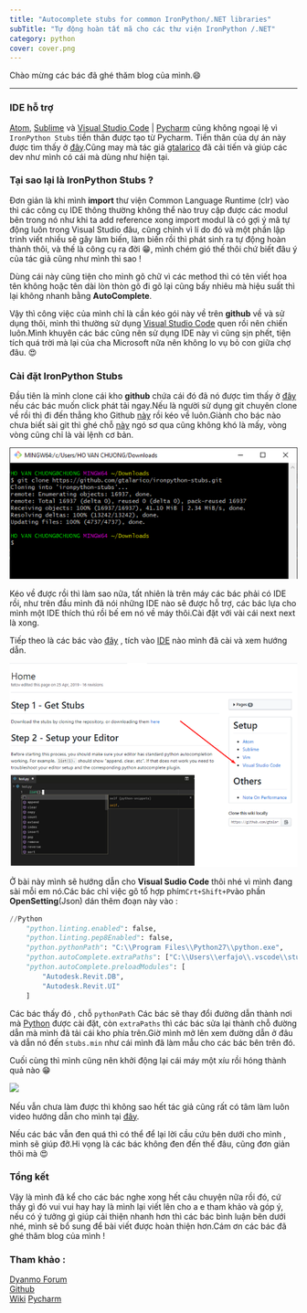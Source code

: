 ```yaml
---
title: "Autocomplete stubs for common IronPython/.NET libraries"
subTitle: "Tự động hoàn tất mã cho các thư viện IronPython /.NET"
category: python
cover: cover.png
---
```


Chào mừng các bác đã ghé thăm blog của mình.😄

---
### IDE hỗ trợ

<a href="https://atom.io/" target="_blank">Atom</a>, <a href="https://www.sublimetext.com/" target="_blank">Sublime</a> và <a href="https://code.visualstudio.com/" target="_blank">Visual Studio Code</a> | <a href="https://www.jetbrains.com/pycharm/" target="_blank">Pycharm</a> cũng không ngoại lệ vì `IronPython Stubs` tiền thân được tạo từ Pycharm. Tiền thân của dự án này được tìm thấy ở [đây](https://gitlab.com/reje/revit-python-stubs).Cũng may mà tác giả <a href="https://github.com/gtalarico" target="_blank">gtalarico</a> đã cải tiến và giúp các dev như mình có cái mà dùng như hiện tại.

### Tại sao lại là IronPython Stubs ?

Đơn giản là khi mình **import** thư viện Common Language Runtime (clr) vào thì các công cụ IDE thông thường không thể nào truy cập được các modul bên trong nó như khi ta add reference xong import modul là có gợi ý mã tự động luôn trong Visual Studio đâu, cũng chính vì lí do đó và một phần lập trình viết nhiều sẽ gây làm biến, làm biến rồi thì phát sinh ra tự động hoàn thành thôi, và thế là công cụ ra đời 😁, mình chém gió thế thôi chứ biết đâu ý của tác giả cũng như mình thì sao ! 

Dùng cái này cũng tiện cho mình gõ chữ vì các method thì có tên viết hoa tên không hoặc tên dài lòn thòn gõ đi gõ lại cũng bấy nhiêu mà hiệu suất thì lại không nhanh bằng **AutoComplete**.

Vậy thì công việc của mình chỉ là cần kéo gói này về trên **github** về và sử dụng thôi, mình thì thường sử dụng <a href="https://code.visualstudio.com/" target="_blank">Visual Studio Code</a> quen rồi nên chiến luôn.Mình khuyên các bác cũng nên sử dụng IDE này vì cũng sịn phết, tiện tích quá trời mà lại của cha Microsoft nữa nên không lo vụ bỏ con giữa chợ đâu. 😍

### Cài đặt IronPython Stubs

Đầu tiên là mình clone cái kho **github** chứa cái đó đã nó được tìm thấy ở <a href="(https://github.com/gtalarico/ironpython-stubs/archive/master.zip" target="_blank">đây</a> nếu các bác muốn click phát tải ngay.Nếu là người sử dụng git chuyên clone về rồi thì đi đến thẳng kho Github <a href="https://github.com/gtalarico/ironpython-stubs" target="_blank">này</a> rồi kéo về luôn.Giành cho bác nào chưa biết sài git thì ghé chỗ [này](https://rogerdudler.github.io/git-guide/index.vi.html) ngó sơ qua cũng không khó là mấy, vòng vòng cũng chỉ là vài lệnh cơ bản.

![](pic/CloneAutoStub.png)

Kéo về được rồi thì làm sao nữa, tất nhiên là trên máy các bác phải có IDE rồi, như trên đầu mình đã nói những IDE nào sẽ được hỗ trợ, các bác lựa cho mình một IDE thích thú rồi bế em nó về máy thôi.Cài đặt với vài cái next next là xong.

Tiếp theo là các bác vào <a href="https://github.com/gtalarico/ironpython-stubs/wiki" target="_blank">đây</a>  , tích vào <a href="https://www.codehub.vn/IDE-La-Gi" target="_blank">IDE</a>  nào mình đã cài và xem hướng dẫn.

![](pic/Install_Stub.png)

Ở bài này mình sẽ hướng dẫn cho **Visual Sudio Code** thôi nhé vì mình đang sài mỗi em nó.Các bác chỉ việc gõ tổ hợp phím` Crt+Shift+P `vào phần **OpenSetting**(Json) dán thêm đoạn này vào : 

``` python
//Python
    "python.linting.enabled": false,
    "python.linting.pep8Enabled": false,
    "python.pythonPath": "C:\\Program Files\\Python27\\python.exe",
    "python.autoComplete.extraPaths": ["C:\\Users\\erfajo\\.vscode\\stubs.min"],
    "python.autoComplete.preloadModules": [
        "Autodesk.Revit.DB",
        "Autodesk.Revit.UI"
    ] 

```
Các bác thấy đó , chỗ `pythonPath` Các bác sẽ thay đổi đường dẫn thành nơi mà <a href="https://www.python.org/downloads/" target="_blank">Python</a> được cài đặt, còn `extraPaths` thì các bác sửa lại thành chỗ đường dẫn mà mình đã tải cái kho phía trên.Giờ mình mở lên xem đường dẫn ở đâu và dẫn nó đến `stubs.min` như cái mình đã làm mẫu cho các bác bên trên đó.

Cuối cùng thì mình cũng nên khởi động lại cái máy một xíu rồi hóng thành quả nào 😁

![](https://github.com/gtalarico/ironpython-stubs/raw/dev/main/docs/vscode/vscode-demo.gif)

Nếu vẫn chưa làm được thì không sao hết tác giả cũng rất có tâm làm luôn video hướng dẫn cho mình tại <a href="https://www.loom.com/share/72588e78e6cc4d65a8a294b84ed2dee1" target="_blank">đây</a>.

Nếu các bác vẫn đen quá thì có thể để lại lời cầu cứu bên dưới cho mình , mình sẽ giúp đỡ.Hi vọng là các bác không đen đến thế đâu, cũng đơn giản thôi mà 😍

### Tổng kết

Vậy là mình đã kể cho các bác nghe xong hết câu chuyện nữa rồi đó, cứ thấy gì đó vui vui hay hay là mình lại viết lên cho a e tham khảo và góp ý, nếu có ý tưởng gì giúp cải thiện nhanh hơn thì các bác bình luận bên dưới nhé, mình sẽ bổ sung để bài viết được hoàn thiện hơn.Cám ơn các bác đã ghé thăm blog của mình !

### Tham khảo :
<a href="https://forum.dynamobim.com/t/python-autocomplete/12671" target="_blank">Dyanmo Forum</a>  
<a href="https://github.com/gtalarico/ironpython-stubs" target="_blank">Github</a>  
<a href="https://github.com/gtalarico/ironpython-stubs/wiki" target="_blank">Wiki</a>
<a href="https://docs.google.com/document/d/1ETrqpYOV4N57Ro7ghOMc66LSL7EB1O2Qy-fXiQ4YLGM/edit#heading=h.30nohwaik92" target="_blank">Pycharm</a>
